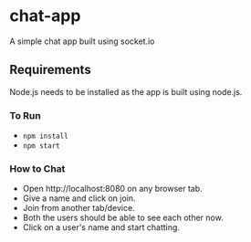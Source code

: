 # chat-app

A simple chat app built using socket.io

## Requirements
Node.js needs to be installed as the app is built using node.js.

### To Run
- `npm install`
- `npm start`

### How to Chat
- Open http://localhost:8080 on any browser tab.
- Give a name and click on join.
- Join from another tab/device.
- Both the users should be able to see each other now. 
- Click on a user's name and start chatting.
